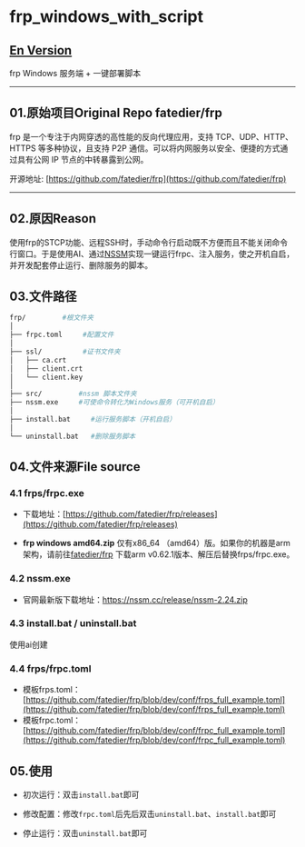 # frp_windows_with_script
## [En Version](https://github.com/Vekixx/frp_windows_with_script/blob/main/README-en.md)

frp Windows 服务端 + 一键部署脚本

---
## 01.原始项目Original Repo fatedier/frp
frp 是一个专注于内网穿透的高性能的反向代理应用，支持 TCP、UDP、HTTP、HTTPS 等多种协议，且支持 P2P 通信。可以将内网服务以安全、便捷的方式通过具有公网 IP 节点的中转暴露到公网。

开源地址: [https://github.com/fatedier/frp](https://github.com/fatedier/frp)

---
## 02.原因Reason

使用frp的STCP功能、远程SSH时，手动命令行启动既不方便而且不能关闭命令行窗口。于是使用AI、通过[NSSM](https://nssm.cc)实现一键运行frpc、注入服务，使之开机自启，并开发配套停止运行、删除服务的脚本。

## 03.文件路径

```bash
frp/         #根文件夹           
│
├── frpc.toml     #配置文件
│
├── ssl/          #证书文件夹
│   ├── ca.crt
│   ├── client.crt
│   └── client.key
│
├── src/         #nssm 脚本文件夹
├── nssm.exe     #可使命令转化为Windows服务（可开机自启）
│ 
├── install.bat     #运行服务脚本（开机自启）
│
└── uninstall.bat   #删除服务脚本
```

## 04.文件来源File source

### 4.1 frps/frpc.exe

- 下载地址：[https://github.com/fatedier/frp/releases](https://github.com/fatedier/frp/releases)

- **frp windows amd64.zip** 仅有x86_64 （amd64）版。如果你的机器是arm架构，请前往[fatedier/frp](https://github.com/fatedier/frp/releases) 下载arm v0.62.1版本、解压后替换frps/frpc.exe。

### 4.2 nssm.exe

- 官网最新版下载地址：https://nssm.cc/release/nssm-2.24.zip
  

### 4.3 install.bat / uninstall.bat

使用ai创建

### 4.4 frps/frpc.toml

- 模板frps.toml：[https://github.com/fatedier/frp/blob/dev/conf/frps_full_example.toml](https://github.com/fatedier/frp/blob/dev/conf/frps_full_example.toml)
- 模板frpc.toml：[https://github.com/fatedier/frp/blob/dev/conf/frpc_full_example.toml](https://github.com/fatedier/frp/blob/dev/conf/frpc_full_example.toml)


## 05.使用

- 初次运行：双击`install.bat`即可
  
- 修改配置：修改`frpc.toml`后先后双击`uninstall.bat`、`install.bat`即可
  
- 停止运行：双击`uninstall.bat`即可